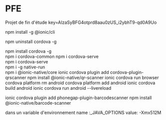 # PFE
Projet de fin d'étude 
key=AIzaSyBFG4otprd8aau0zUS_i2ybhT9-qd0A9Uo

npm install -g @ionic/cli

npm uninstall cordova -g

npm install cordova -g   
npm i cordova-common 
npm i cordova-serve   
npm i cordova-serve   
npm i -g native-run   
npm i @ionic-native/core
ionic cordova plugin add cordova-plugin-qrscanner
npm install @ionic-native/qr-scanner
ionic cordova run browser
cordova platform rm android
cordova platform add android
ionic cordova build android
ionic cordova run android --livereload

ionic cordova plugin add phonegap-plugin-barcodescanner
npm install @ionic-native/barcode-scanner

dans un variable d'environnement 
name :_JAVA_OPTIONS
value: -Xmx512M

